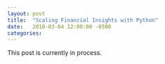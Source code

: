 ```yaml
---
layout: post
title:  "Scaling Financial Insights with Python"
date:   2018-03-04 12:00:00 -0500
categories: 
---
```



<bold>This post is currently in process.</bold>
